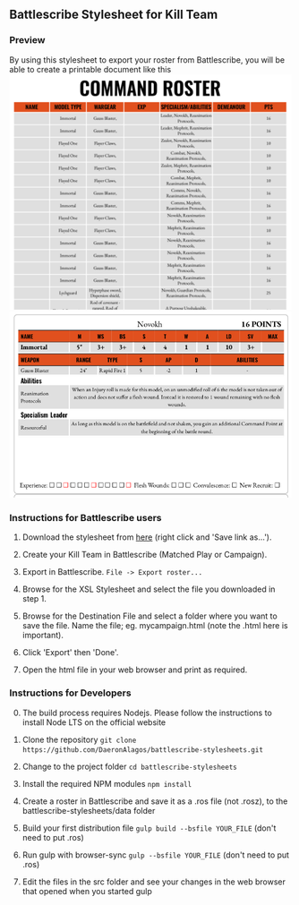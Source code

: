 ## Battlescribe Stylesheet for Kill Team

### Preview

By using this stylesheet to export your roster from Battlescribe, you will be able to create a printable document like this
![](https://github.com/DaeronAlagos/battlescribe-stylesheets/blob/master/demo/demo-roster.png)
![](https://github.com/DaeronAlagos/battlescribe-stylesheets/blob/master/demo/demo-cards.png)


### Instructions for Battlescribe users

1. Download the stylesheet from [here](https://raw.githubusercontent.com/DaeronAlagos/battlescribe-stylesheets/master/dist/stylesheet.xsl) (right click and 'Save link as...').

2. Create your Kill Team in Battlescribe (Matched Play or Campaign).

3. Export in Battlescribe.
  `File -> Export roster...`
  
4. Browse for the XSL Stylesheet and select the file you downloaded in step 1.

5. Browse for the Destination File and select a folder where you want to save the file. Name the file; eg. mycampaign.html (note the .html here is important).

6. Click 'Export' then 'Done'.

7. Open the html file in your web browser and print as required.

### Instructions for Developers

0. The build process requires Nodejs. Please follow the instructions to install Node LTS on the official website

1. Clone the repository
  `git clone https://github.com/DaeronAlagos/battlescribe-stylesheets.git`

2. Change to the project folder `cd battlescribe-stylesheets`

3. Install the required NPM modules `npm install`

4. Create a roster in Battlescribe and save it as a .ros file (not .rosz), to the battlescribe-stylesheets/data folder

5. Build your first distribution file `gulp build --bsfile YOUR_FILE` (don't need to put .ros)

6. Run gulp with browser-sync `gulp --bsfile YOUR_FILE` (don't need to put .ros)

7. Edit the files in the src folder and see your changes in the web browser that opened when you started gulp